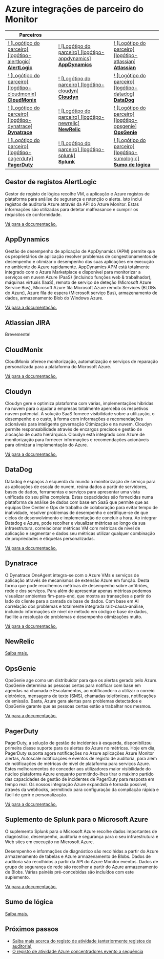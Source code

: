 <properties
    pageTitle="Integrações de parceiro do Azure Monitor | Microsoft Azure"
    description="Saiba mais acerca do Azure Monitor parceiros e como pode aceder a documentação para integrar com os mesmos."
    authors="johnkemnetz"
    manager="rboucher"
    editor=""
    services="monitoring-and-diagnostics"
    documentationCenter="monitoring-and-diagnostics"/>

<tags
    ms.service="monitoring-and-diagnostics"
    ms.workload="na"
    ms.tgt_pltfrm="na"
    ms.devlang="na"
    ms.topic="article"
    ms.date="09/26/2016"
    ms.author="johnkem"/>

# <a name="azure-monitor-partner-integrations"></a>Azure integrações de parceiro do Monitor

|Parceiros|||
|-----------|-----------|-----------|
| [! [Logótipo do parceiro] [logótipo-alertlogic] <br/> **AlertLogic**][alertlogic-anchor] | [! [Logótipo do parceiro] [logótipo-appdynamics] <br/> **AppDynamics**][appdynamics-anchor] | [! [Logótipo do parceiro] [logótipo-atlassian] <br/> **Atlassian**][atlassian-anchor] |
| [! [Logótipo do parceiro] [logótipo-cloudmonix] <br/> **CloudMonix**][cloudmonix-anchor] | [! [Logótipo do parceiro] [logótipo-cloudyn] <br/> **Cloudyn**][cloudyn-anchor] | [! [Logótipo do parceiro] [logótipo-datadog] <br/> **DataDog**][datadog-anchor] |
| [! [Logótipo do parceiro] [logótipo-dynatrace] <br/> **Dynatrace**][dynatrace-anchor] | [! [Logótipo do parceiro] [logótipo-newrelic] <br/> **NewRelic**][newrelic-anchor] | [! [Logótipo do parceiro] [logótipo-opsgenie] <br/> **OpsGenie**][opsgenie-anchor] |
| [! [Logótipo do parceiro] [logótipo-pagerduty] <br/> **PagerDuty**][pagerduty-anchor] | [! [Logótipo do parceiro] [logótipo-splunk] <br/> **Splunk**][splunk-anchor] | [! [Logótipo do parceiro] [logótipo-sumologic] <br/> **Sumo de lógica**][sumologic-anchor] |

## <a name="alertlogic-log-manager"></a>Gestor de registos AlertLogic
Gestor de registo de lógica recolhe VM, a aplicação e Azure registos de plataforma para análise de segurança e retenção o alerta. Isto inclui registos de auditoria Azure através da API do Azure Monitor.  Estas informações são utilizadas para detetar malfeasance e cumprir os requisitos de conformidade.

[Vá para a documentação.][alertlogic-doc]

## <a name="appdynamics"></a>AppDynamics
Gestão de desempenho de aplicação de AppDynamics (APM) permite que os proprietários de aplicação resolver problemas de congestionamentos de desempenho e otimizar o desempenho das suas aplicações em execução no ambiente do Azure rapidamente. AppDynamics APM está totalmente integrado com o Azure Marketplace e disponível para monitorizar a serviços em nuvem Azure (PaaS) (incluindo funções web & trabalhador), máquinas virtuais (IaaS), remoto de serviço de deteção (Microsoft Azure Service Bus), Microsoft Azure fila Microsoft Azure remoto Services (BLOBs do Azure), Azure fila de espera (Microsoft serviço Bus), armazenamento de dados, armazenamento Blob do Windows Azure.

[Vá para a documentação.][appdynamics-doc]

## <a name="atlassian-jira"></a>Atlassian JIRA
Brevemente!

## <a name="cloudmonix"></a>CloudMonix
CloudMonix oferece monitorização, automatização e serviços de reparação personalizada para a plataforma do Microsoft Azure.

[Vá para a documentação.][cloudmonix-doc]

## <a name="cloudyn"></a>Cloudyn
Cloudyn gere e optimiza plataforma com várias, implementações híbridas na nuvem para o ajudar a empresas totalmente aperceba os respetivos nuvem potencial. A solução SaaS fornece visibilidade sobre a utilização, o desempenho e o custo, à forma com informações e recomendações acionáveis para inteligente governação Otimização e na nuvem. Cloudyn permite responsabilidade através de encargos precisos e gestão de alocação de custo hierárquica. Cloudyn está integrado com Azure de monitorização para fornecer informações e recomendações acionáveis para otimizar a implementação do Azure.

[Vá para a documentação.][cloudyn-doc]

## <a name="datadog"></a>DataDog
Datadog é espaços à esquerda do mundo a monitorização de serviço para as aplicações de escala de nuvem, reúna dados a partir de servidores, bases de dados, ferramentas e serviços para apresentar uma vista unificada do seu pilha completa. Estas capacidades são fornecidas numa plataforma de análise de dados com base em SaaS que permite que as equipas Dev Center e Ops de trabalho de colaboração para evitar tempo de inatividade, resolver problemas de desempenho e certifique-se de que ciclos de desenvolvimento e implementação de concluir a hora. Ao integrar Datadog e Azure, pode recolher e visualizar métricas ao longo da sua infraestrutura, correlacionar métricas VM com métricas de nível de aplicação e segmentar e dados seu métricas utilizar qualquer combinação de propriedades e etiquetas personalizadas.

[Vá para a documentação.][datadog-doc]

## <a name="dynatrace"></a>Dynatrace
O Dynatrace OneAgent integra-se com o Azure VMs e serviços de aplicação através de mecanismos de extensão Azure em função.
Desta forma que pode recolhemos métricas de desempenho sobre anfitriões, rede e dos serviços.
Para além de apresentar apenas métricas podemos visualizar ambientes fim-para-end, que mostra as transações a partir do lado do cliente para a camada de base de dados.
Com base em AI correlação dos problemas e totalmente integrada raiz-causa-análise, incluindo informações de nível de método em código e base de dados, facilite a resolução de problemas e desempenho otimizações muito.

[Vá para a documentação.][dynatrace-doc]

## <a name="newrelic"></a>NewRelic

[Saiba mais.][newrelic-doc]

## <a name="opsgenie"></a>OpsGenie
OpsGenie age como um distribuidor para que os alertas gerado pelo Azure. OpsGenie determina as pessoas certas para notificar com base em agendas na chamada e Escalamentos, ao notificando-o a utilizar o correio eletrónico, mensagens de texto (SMS), chamadas telefónicas, notificações de emissão. Basta, Azure gera alertas para problemas detectados e OpsGenie garante que as pessoas certas estão a trabalhar nos mesmos.

[Vá para a documentação.][opsgenie-doc]

## <a name="pagerduty"></a>PagerDuty
PagerDuty, a solução de gestão de incidentes à esquerda, disponibilizou primeira classe suporte para os alertas do Azure no métricas. Hoje em dia, PagerDuty suporta agora notificações no Azure aplicações Azure Monitor alertas, Autoscale notificações e eventos de registo de auditoria, para além de notificações de métricas de nível de plataforma para serviços Azure. Estes melhoramentos de conceder aos utilizadores maior visibilidade do núcleo plataforma Azure enquanto permitindo-lhes tirar o máximo partido das capacidades de gestão de incidentes de PagerDuty para resposta em tempo real. Os nossos integração Azure expandida é tornada possível, através da webhooks, permitindo para configuração da compilação rápida e fácil de gerir e personalização.

[Vá para a documentação.][pagerduty-doc]

## <a name="splunk-add-on-for-microsoft-azure"></a>Suplemento de Splunk para o Microsoft Azure
O suplemento Splunk para o Microsoft Azure recolhe dados importantes de diagnóstico, desempenho, auditoria e segurança para o seu infraestrutura e Web sites em execução no Microsoft Azure.

Desempenho e informações de diagnóstico são recolhidas a partir do Azure armazenamento de tabelas e Azure armazenamento de Blobs. Dados de auditoria são recolhidos a partir da API do Azure Monitor eventos. Dados de grupo de segurança de rede são recolher a partir do Azure armazenamento de Blobs. Várias painéis pré-concebidas são incluídos com este suplemento.

[Vá para a documentação.][splunk-doc]

## <a name="sumo-logic"></a>Sumo de lógica

[Saiba mais.][sumologic-doc]

## <a name="next-steps"></a>Próximos passos
- [Saiba mais acerca do registo de atividade (anteriormente registos de auditoria)](../resource-group-audit.md)
- [O registo de atividade Azure concentradores evento a sequência](./monitoring-stream-activity-logs-event-hubs.md)

<!--Connectors Documentation-->
[alertlogic-anchor]: #alertlogic-log-manager "AlertLogic"
[appdynamics-anchor]: #appdynamics "AppDynamics"
[atlassian-anchor]: #atlassian-jira "Atlassian"
[cloudmonix-anchor]: #cloudmonix "CloudMonix"
[cloudyn-anchor]: #cloudyn "Cloudyn"
[datadog-anchor]: #datadog "DataDog"
[dynatrace-anchor]: #dynatrace "Dynatrace"
[newrelic-anchor]: #newrelic "NewRelic"
[opsgenie-anchor]: #opsgenie "OpsGenie"
[pagerduty-anchor]: #pagerduty "PagerDuty"
[splunk-anchor]: #splunk-add-on-for-microsoft-azure "Splunk"
[sumologic-anchor]: #sumologic "Sumo de lógica"

<!--Icon references-->
[alertlogic-logo]: ./media/partner-logos/alertlogic.png
[appdynamics-logo]: ./media/partner-logos/appdynamics.png
[atlassian-logo]: ./media/partner-logos/atlassian.png
[cloudmonix-logo]: ./media/partner-logos/cloudmonix.png
[cloudyn-logo]: ./media/partner-logos/cloudyn.png
[datadog-logo]: ./media/partner-logos/datadog.png
[dynatrace-logo]: ./media/partner-logos/dynatrace.png
[newrelic-logo]: ./media/partner-logos/newrelic.png
[opsgenie-logo]: ./media/partner-logos/opsgenie.png
[pagerduty-logo]: ./media/partner-logos/pagerduty.png
[splunk-logo]: ./media/partner-logos/splunk.png
[sumologic-logo]: ./media/partner-logos/sumologic.png

<!--Partner Documentation-->
[alertlogic-doc]: https://docs.alertlogic.com/userGuides/log-manager-collection-sources.htm "Documentação AlertLogic."
[appdynamics-doc]: https://docs.appdynamics.com/display/PRO42/Register+for+AppDynamics+for+Windows+Azure "Documentação AppDynamics."
[cloudmonix-doc]: http://cloudmonix.com/features/azure-management/ "Introdução CloudMonix."
[cloudyn-doc]: https://www.cloudyn.com/azure-monitoring "Introdução Cloudyn."
[datadog-doc]: http://docs.datadoghq.com/integrations/azure/ "Documentação DataDog."
[dynatrace-doc]: https://blog.ruxit.com/ruxit-monitoring-azure-web-apps/ "Documentação Dynatrace."
[newrelic-doc]: https://newrelic.com/azure "Documentação NewRelic."
[opsgenie-doc]: https://www.opsgenie.com/docs/integrations/azure-integration "Documentação OpsGenie."
[pagerduty-doc]: https://www.pagerduty.com/docs/guides/azure-integration-guide/ "Documentação PagerDuty"
[splunk-doc]: https://splunkbase.splunk.com/app/3084/#/details "Documentação Splunk."
[sumologic-doc]: https://www.sumologic.com/azure "Documentação SumoLogic"
